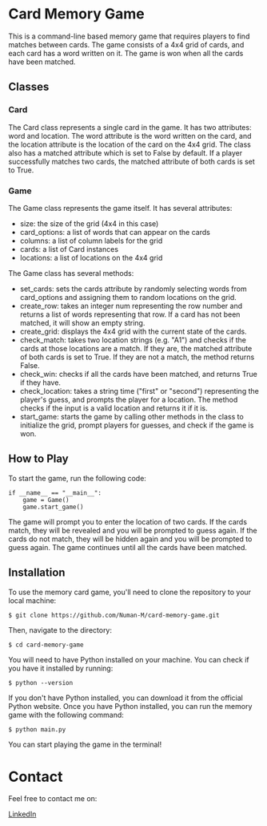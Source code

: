 # Card Memory Game

This is a command-line based memory game that requires players to find matches between cards. The game consists of a 4x4 grid of cards, and each card has a word written on it. The game is won when all the cards have been matched.

## Classes

### Card

The Card class represents a single card in the game. It has two attributes: word and location. The word attribute is the word written on the card, and the location attribute is the location of the card on the 4x4 grid. The class also has a matched attribute which is set to False by default. If a player successfully matches two cards, the matched attribute of both cards is set to True.

### Game

The Game class represents the game itself. It has several attributes:

* size: the size of the grid (4x4 in this case)
* card_options: a list of words that can appear on the cards
* columns: a list of column labels for the grid
* cards: a list of Card instances
* locations: a list of locations on the 4x4 grid

The Game class has several methods:

* set_cards: sets the cards attribute by randomly selecting words from card_options and assigning them to random locations on the grid.
* create_row: takes an integer num representing the row number and returns a list of words representing that row. If a card has not been matched, it will show an empty string.
* create_grid: displays the 4x4 grid with the current state of the cards.
* check_match: takes two location strings (e.g. "A1") and checks if the cards at those locations are a match. If they are, the matched attribute of both cards is set to True. If they are not a match, the method returns False.
* check_win: checks if all the cards have been matched, and returns True if they have.
* check_location: takes a string time ("first" or "second") representing the player's guess, and prompts the player for a location. The method checks if the input is a valid location and returns it if it is.
* start_game: starts the game by calling other methods in the class to initialize the grid, prompt players for guesses, and check if the game is won.

## How to Play

To start the game, run the following code:

```
if __name__ == "__main__":
    game = Game()
    game.start_game()
```

The game will prompt you to enter the location of two cards. If the cards match, they will be revealed and you will be prompted to guess again. If the cards do not match, they will be hidden again and you will be prompted to guess again. The game continues until all the cards have been matched.

## Installation
To use the memory card game, you'll need to clone the repository to your local machine:


```
$ git clone https://github.com/Numan-M/card-memory-game.git
```
Then, navigate to the directory:


```
$ cd card-memory-game
```
You will need to have Python installed on your machine. You can check if you have it installed by running:


```
$ python --version
```

If you don't have Python installed, you can download it from the official Python website.
Once you have Python installed, you can run the memory game with the following command:

```
$ python main.py
```
You can start playing the game in the terminal!

# Contact
Feel free to contact me on:

[LinkedIn](https://www.linkedin.com/in/numan-mahmood-197951242/)
